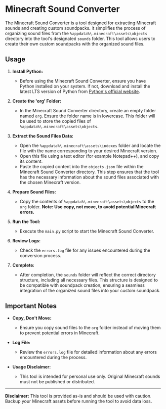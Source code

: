 # Minecraft Sound Converter

The Minecraft Sound Converter is a tool designed for extracting Minecraft sounds and creating custom soundpacks. It simplifies the process of organizing sound files from the `%appdata%\.minecraft\assets\objects` directory into the tool's designated `sounds` folder. This tool allows users to create their own custom soundpacks with the organized sound files.

## Usage

1. **Install Python:**
    - Before using the Minecraft Sound Converter, ensure you have Python installed on your system. If not, download and install the latest LTS version of Python from [Python's official website](https://www.python.org/downloads/).

2. **Create the 'org' Folder:**
    - In the Minecraft Sound Converter directory, create an empty folder named `org`. Ensure the folder name is in lowercase. This folder will be used to store the copied files of `%appdata%\.minecraft\assets\objects`.
   
3. **Extract the Sound Files Data:**
    - Open the `%appdata%\.minecraft\assets\indexes` folder and locate the file with the name corresponding to your desired Minecraft version.
    - Open this file using a text editor (for example Notepad++), and copy its content.
    - Paste the copied content into the `objects.json` file within the Minecraft Sound Converter directory. This step ensures that the tool has the necessary information about the sound files associated with the chosen Minecraft version.

4. **Prepare Sound Files:**
   - Copy the contents of `%appdata%\.minecraft\assets\objects` to the `org` folder. **Note: Use copy, not move, to avoid potential Minecraft errors.**

5. **Run the Tool:**
   - Execute the `main.py` script to start the Minecraft Sound Converter.

6. **Review Logs:**
   - Check the `errors.log` file for any issues encountered during the conversion process.

7. **Complete:**
   - After completion, the `sounds` folder will reflect the correct directory structure, including all necessary files. This structure is designed to be compatible with soundpack creation, ensuring a seamless integration of the organized sound files into your custom soundpack.

## Important Notes

- **Copy, Don't Move:**
  - Ensure you copy sound files to the `org` folder instead of moving them to prevent potential errors in Minecraft.

- **Log File:**
  - Review the `errors.log` file for detailed information about any errors encountered during the process.

- **Usage Disclaimer:**
  - This tool is intended for personal use only. Original Minecraft sounds must not be published or distributed.

---

**Disclaimer:** This tool is provided as-is and should be used with caution. Backup your Minecraft assets before running the tool to avoid data loss.
